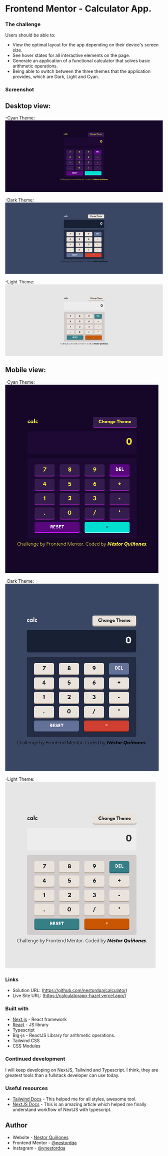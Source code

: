 # Frontend Mentor - Calculator App.

### The challenge

Users should be able to:

- View the optimal layout for the app depending on their device's screen size.
- See hover states for all interactive elements on the page.
- Generate an application of a functional calculator that solves basic arithmetic operations.
- Being able to switch between the three themes that the application provides, which are Dark, Light and Cyan.

### Screenshot
## Desktop view:

-Cyan Theme:
![Image text](./public/desktopcyan.PNG)


-Dark Theme:
![Image text](./public/desktopdark.PNG)


-Light Theme:
![Image text](./public/desktoplight.PNG)



## Mobile view:

-Cyan Theme:
![Image text](./public/mobilecyan.PNG)


-Dark Theme:
![Image text](./public/mobiledark.PNG)


-Light Theme:
![Image text](./public/mobilelight.PNG)


### Links

- Solution URL: (https://github.com/nestordqa/calculator)
- Live Site URL: (https://calculatorapp-hazel.vercel.app/)

### Built with

- [Next.js](https://nextjs.org/) - React framework
- [React](https://reactjs.org/) - JS library
- Typescript
- Big-js - ReactJS Library for arithmetic operations.
- Tailwind CSS
- CSS Modules


### Continued development

I will keep developing on NextJS, Tailwind and Typescript. I think, they are greatest tools than a fullstack developer can use today.

### Useful resources

- [Tailwind Docs](https://tailwindcss.com/docs/) - This helped me for all styles, awesome tool.
- [NextJS Docs](https://nextjs.org/docs/deployment) - This is an amazing article which helped me finally understand workflow of NextJS with typescript.


## Author

- Website - [Nestor Quiñones](https://github.com/nestordqa)
- Frontend Mentor - [@nestordqa](https://www.frontendmentor.io/profile/nestordqa)
- Instagram - [@ynestordqa]()


